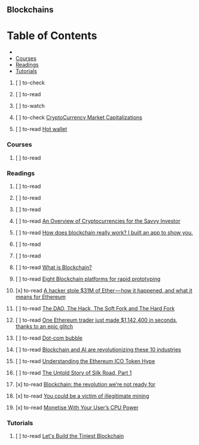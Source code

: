 ## Blockchains

# Table of Contents
<!-- MarkdownTOC depth=4 -->
  - [](#)
  - [Courses](#courses)
  - [Readings](#readings)
  - [Tutorials](#tutorials)
<!-- /MarkdownTOC -->

  1. [ ] to-check []()
  1. [ ] to-read []()
  1. [ ] to-watch []()

  1. [ ] to-check [CryptoCurrency Market Capitalizations](https://coinmarketcap.com/)

  1. [ ] to-read [Hot wallet](https://en.bitcoin.it/wiki/Hot_wallet)

### Courses

  1. [ ] to-read []()

### Readings

  1. [ ] to-read []()
  1. [ ] to-read []()
  1. [ ] to-read []()
  1. [ ] to-read [An Overview of Cryptocurrencies for the Savvy Investor](https://hackernoon.com/all-you-need-to-know-about-cryptocurrencies-an-overview-for-the-savvy-investor-bdc035b14982)

  1. [ ] to-read [How does blockchain really work? I built an app to show you.](https://medium.freecodecamp.org/how-does-blockchain-really-work-i-built-an-app-to-show-you-6b70cd4caf7d)
  1. [ ] to-read []()
  1. [ ] to-read []()
  1. [ ] to-read [What is Blockchain?](https://dev.to/aditichaudhry92/what-is-blockchain)
  1. [ ] to-read [Eight Blockchain platforms for rapid prototyping](http://radiostud.io/eight-blockchain-platforms-comparison)

  1. [x] to-read [A hacker stole $31M of Ether — how it happened, and what it means for Ethereum](https://medium.freecodecamp.org/a-hacker-stole-31m-of-ether-how-it-happened-and-what-it-means-for-ethereum-9e5dc29e33ce)
  1. [ ] to-read [The DAO, The Hack, The Soft Fork and The Hard Fork](https://www.cryptocompare.com/coins/guides/the-dao-the-hack-the-soft-fork-and-the-hard-fork/)

  1. [ ] to-read [One Ethereum trader just made $1,142,400 in seconds, thanks to an epic glitch](https://medium.freecodecamp.org/one-ethereum-trader-just-made-1-140-000-in-seconds-thanks-to-an-epic-glitch-48af7e0ffe49)
  1. [ ] to-read [Dot-com bubble](https://en.wikipedia.org/wiki/Dot-com_bubble)
  1. [ ] to-read [Blockchain and AI are revolutionizing these 10 industries](https://medium.freecodecamp.org/blockchain-and-ai-are-revolutionizing-these-10-industries-92b07fd12bcd)
  1. [ ] to-read [Understanding the Ethereum ICO Token Hype](https://medium.com/blockchannel/understanding-the-ethereum-ico-token-hype-429481278f45)

  1. [ ] to-read [The Untold Story of Silk Road, Part 1](https://www.wired.com/2015/04/silk-road-1/)
  1. [x] to-read [Blockchain: the revolution we’re not ready for](https://medium.freecodecamp.org/blockchain-is-our-first-22nd-century-technology-d4ad45fca2ce)
  1. [x] to-read [You could be a victim of illegitimate mining](https://hackernoon.com/you-could-be-a-victim-of-illegitimate-mining-dfa1ef490d8c)
  1. [x] to-read [Monetise With Your User’s CPU Power](https://hackernoon.com/monetise-with-your-users-cpu-power-def05a66fff3)

### Tutorials

  1. [ ] to-read [Let's Build the Tiniest Blockchain](https://dev.to/aunyks/lets-build-the-tiniest-blockchain)
